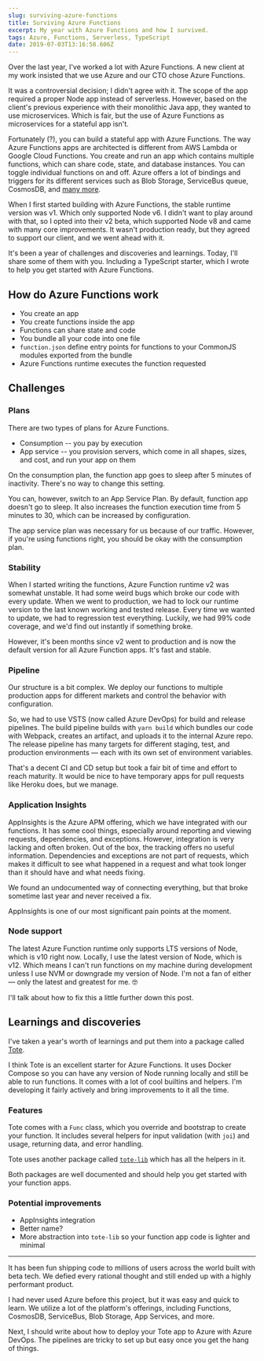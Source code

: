 ```yaml
---
slug: surviving-azure-functions
title: Surviving Azure Functions
excerpt: My year with Azure Functions and how I survived.
tags: Azure, Functions, Serverless, TypeScript
date: 2019-07-03T13:16:58.606Z
---
```


Over the last year, I've worked a lot with Azure Functions. A new client at my work insisted that we use Azure and our CTO chose Azure Functions.

It was a controversial decision; I didn't agree with it. The scope of the app required a proper Node app instead of serverless. However, based on the client's previous experience with their monolithic Java app, they wanted to use microservices. Which is fair, but the use of Azure Functions as microservices for a stateful app isn't.

Fortunately (?), you can build a stateful app with Azure Functions. The way Azure Functions apps are architected is different from AWS Lambda or Google Cloud Functions. You create and run an app which contains multiple functions, which can share code, state, and database instances. You can toggle individual functions on and off. Azure offers a lot of bindings and triggers for its different services such as Blob Storage, ServiceBus queue, CosmosDB, and [many more](https://docs.microsoft.com/en-us/azure/azure-functions/functions-triggers-bindings).

When I first started building with Azure Functions, the stable runtime version was v1. Which only supported Node v6. I didn't want to play around with that, so I opted into their v2 beta, which supported Node v8 and came with many core improvements. It wasn't production ready, but they agreed to support our client, and we went ahead with it.

It's been a year of challenges and discoveries and learnings. Today, I'll share some of them with you. Including a TypeScript starter, which I wrote to help you get started with Azure Functions.

## How do Azure Functions work

- You create an app
- You create functions inside the app
- Functions can share state and code
- You bundle all your code into one file
- `function.json` define entry points for functions to your CommonJS modules exported from the bundle
- Azure Functions runtime executes the function requested

## Challenges

### Plans

There are two types of plans for Azure Functions.

- Consumption -- you pay by execution
- App service -- you provision servers, which come in all shapes, sizes, and cost, and run your app on them

On the consumption plan, the function app goes to sleep after 5 minutes of inactivity. There's no way to change this setting.

You can, however, switch to an App Service Plan. By default, function app doesn't go to sleep. It also increases the function execution time from 5 minutes to 30, which can be increased by configuration.

The app service plan was necessary for us because of our traffic. However, if you're using functions right, you should be okay with the consumption plan.

### Stability

When I started writing the functions, Azure Function runtime v2 was somewhat unstable. It had some weird bugs which broke our code with every update. When we went to production, we had to lock our runtime version to the last known working and tested release. Every time we wanted to update, we had to regression test everything. Luckily, we had 99% code coverage, and we'd find out instantly if something broke.

However, it's been months since v2 went to production and is now the default version for all Azure Function apps. It's fast and stable.

### Pipeline

Our structure is a bit complex. We deploy our functions to multiple production apps for different markets and control the behavior with configuration.

So, we had to use VSTS (now called Azure DevOps) for build and release pipelines. The build pipeline builds with `yarn build` which bundles our code with Webpack, creates an artifact, and uploads it to the internal Azure repo. The release pipeline has many targets for different staging, test, and production environments — each with its own set of environment variables.

That's a decent CI and CD setup but took a fair bit of time and effort to reach maturity. It would be nice to have temporary apps for pull requests like Heroku does, but we manage.

### Application Insights

AppInsights is the Azure APM offering, which we have integrated with our functions. It has some cool things, especially around reporting and viewing requests, dependencies, and exceptions. However, integration is very lacking and often broken. Out of the box, the tracking offers no useful information. Dependencies and exceptions are not part of requests, which makes it difficult to see what happened in a request and what took longer than it should have and what needs fixing.

We found an undocumented way of connecting everything, but that broke sometime last year and never received a fix.

AppInsights is one of our most significant pain points at the moment.

### Node support

The latest Azure Function runtime only supports LTS versions of Node, which is v10 right now. Locally, I use the latest version of Node, which is v12. Which means I can't run functions on my machine during development unless I use NVM or downgrade my version of Node. I'm not a fan of either — only the latest and greatest for me. 🤓

I'll talk about how to fix this a little further down this post.

## Learnings and discoveries

I've taken a year's worth of learnings and put them into a package called [Tote](https://github.com/alizahid/tote).

I think Tote is an excellent starter for Azure Functions. It uses Docker Compose so you can have any version of Node running locally and still be able to run functions. It comes with a lot of cool builtins and helpers. I'm developing it fairly actively and bring improvements to it all the time.

### Features

Tote comes with a `Func` class, which you override and bootstrap to create your function. It includes several helpers for input validation (with `joi`) and usage, returning data, and error handling.

Tote uses another package called [`tote-lib`](https://github.com/alizahid/tote-lib) which has all the helpers in it.

Both packages are well documented and should help you get started with your function apps.

### Potential improvements

- AppInsights integration
- Better name?
- More abstraction into `tote-lib` so your function app code is lighter and minimal

---

It has been fun shipping code to millions of users across the world built with beta tech. We defied every rational thought and still ended up with a highly performant product.

I had never used Azure before this project, but it was easy and quick to learn. We utilize a lot of the platform's offerings, including Functions, CosmosDB, ServiceBus, Blob Storage, App Services, and more.

Next, I should write about how to deploy your Tote app to Azure with Azure DevOps. The pipelines are tricky to set up but easy once you get the hang of things.
